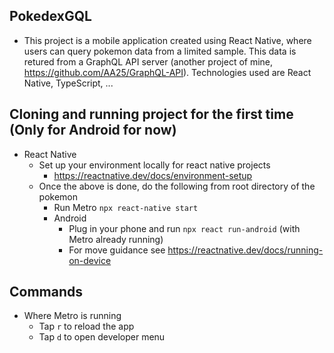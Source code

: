 ## PokedexGQL
- This project is a mobile application created using React Native, where users can query pokemon data from
a limited sample. This data is retured from a GraphQL API server (another project of mine, https://github.com/AA25/GraphQL-API).
Technologies used are React Native, TypeScript, ...

## Cloning and running project for the first time (Only for Android for now)
- React Native
    - Set up your environment locally for react native projects
        - https://reactnative.dev/docs/environment-setup
    - Once the above is done, do the following from root directory of the pokemon
        - Run Metro `npx react-native start` 
        - Android
            - Plug in your phone and run `npx react run-android` (with Metro already running)
            - For move guidance see https://reactnative.dev/docs/running-on-device
            
## Commands
- Where Metro is running
    - Tap `r` to reload the app
    - Tap `d` to open developer menu
